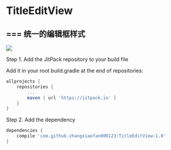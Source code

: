 # TitleEditView
===
统一的编辑框样式
---
[![](https://jitpack.io/v/zhangxiaofan000123/TitleEditView.svg)](https://jitpack.io/#zhangxiaofan000123/TitleEditView)

Step 1. Add the JitPack repository to your build file 

Add it in your root build.gradle at the end of repositories:
```gradle
allprojects {
	repositories {
		...
		maven { url 'https://jitpack.io' }
	}
}
```

Step 2. Add the dependency
```gradle
dependencies {
	compile 'com.github.zhangxiaofan000123:TitleEditView:1.0'
}

```
